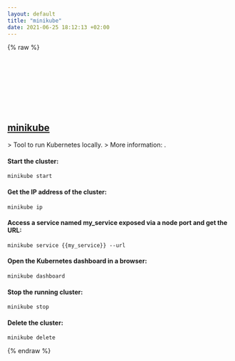 ```yaml
---
layout: default
title: "minikube"
date: 2021-06-25 18:12:13 +02:00
---
```

{% raw %}
<h2 id="minikube">
  <a href="/en/common/minikube.html">minikube</a> <a href="#minikube"><svg class="icon">
    <use href="/assets/images/unicode_sprite.svg#link" />
  </svg></a>
</h2>
> Tool to run Kubernetes locally.
> More information: <https://github.com/kubernetes/minikube>.

#### Start the cluster:
```shell
minikube start
```
#### Get the IP address of the cluster:
```shell
minikube ip
```
#### Access a service named my_service exposed via a node port and get the URL:
```shell
minikube service {{my_service}} --url
```
#### Open the Kubernetes dashboard in a browser:
```shell
minikube dashboard
```
#### Stop the running cluster:
```shell
minikube stop
```
#### Delete the cluster:
```shell
minikube delete
```
{% endraw %}
